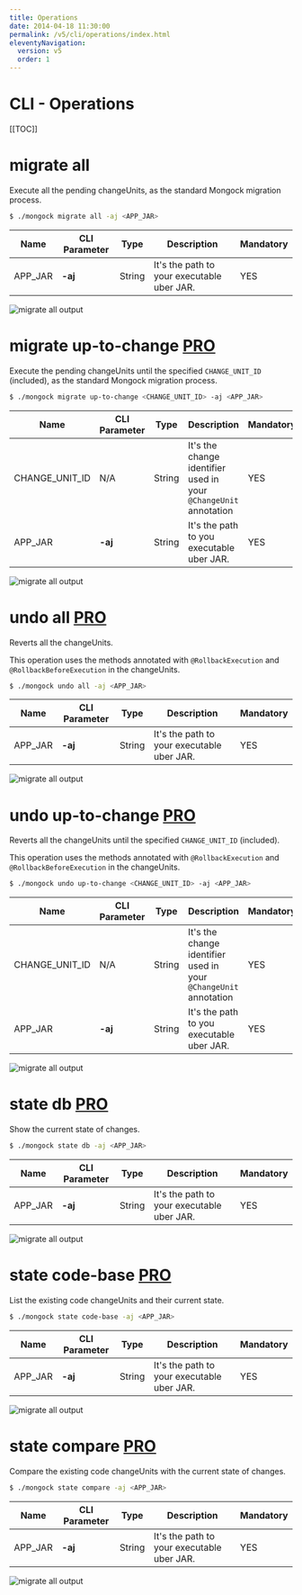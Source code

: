```yaml
---
title: Operations  
date: 2014-04-18 11:30:00 
permalink: /v5/cli/operations/index.html
eleventyNavigation:
  version: v5
  order: 1
---
```


<h1 class="title">CLI - Operations</h1>

[[TOC]]


# migrate all

Execute all the pending changeUnits, as the standard Mongock migration process.

```bash
$ ./mongock migrate all -aj <APP_JAR>
```

|   Name   | CLI Parameter |  Type   | Description                               | Mandatory |
| ---------|-------------|---------|-------------------------------------------|-----------|
| APP_JAR  | **-aj**  |  String | It's the path to your executable uber JAR. |   YES     |  


<p class="text-center">
    <img src="/images/cli-migrate-all.png" alt="migrate all output" style="max-width: 1280px">
</p>

# migrate up-to-change  <span class="professional"><a href="/pro/index.html">PRO</a></span>

Execute the pending changeUnits until the specified `CHANGE_UNIT_ID` (included), as the standard Mongock migration process.

```bash
$ ./mongock migrate up-to-change <CHANGE_UNIT_ID> -aj <APP_JAR>
```

|   Name    | CLI Parameter |  Type   | Description                                                      | Mandatory |
|-----------|---------------|---------|------------------------------------------------------------------|----------|
| CHANGE_UNIT_ID |        N/A    |  String | It's the change identifier used in your `@ChangeUnit` annotation |   YES     |
| APP_JAR   |      **-aj**  |  String | It's the path to you executable uber JAR.                        |   YES     |

<p class="text-center">
    <img src="/images/cli-migrate-up-to-change.png" alt="migrate all output" style="max-width: 1280px">
</p>

# undo all  <span class="professional"><a href="/pro/index.html">PRO</a></span>

Reverts all the changeUnits.

This operation uses the methods annotated with `@RollbackExecution` and `@RollbackBeforeExecution` in the changeUnits.  

```bash
$ ./mongock undo all -aj <APP_JAR>
```

|   Name   | CLI Parameter |  Type   | Description                               | Mandatory |
| ---------|-------------|---------|-------------------------------------------|-----------|
| APP_JAR  | **-aj**  |  String | It's the path to your executable uber JAR. |   YES     |  

<p class="text-center">
    <img src="/images/cli-undo-all.png" alt="migrate all output" style="max-width: 1280px">
</p>

# undo up-to-change  <span class="professional"><a href="/pro/index.html">PRO</a></span>

Reverts all the changeUnits until the specified `CHANGE_UNIT_ID` (included).

This operation uses the methods annotated with `@RollbackExecution` and `@RollbackBeforeExecution` in the changeUnits.  

```bash
$ ./mongock undo up-to-change <CHANGE_UNIT_ID> -aj <APP_JAR>
```
|   Name    | CLI Parameter |  Type   | Description                                                      | Mandatory |
|-----------|---------------|---------|------------------------------------------------------------------|----------|
| CHANGE_UNIT_ID |        N/A    |  String | It's the change identifier used in your `@ChangeUnit` annotation |   YES     |
| APP_JAR   |      **-aj**  |  String | It's the path to you executable uber JAR.                        |   YES     |

<p class="text-center">
    <img src="/images/cli-undo-up-to-change.png" alt="migrate all output" style="max-width: 1280px">
</p>

# state db  <span class="professional"><a href="/pro/index.html">PRO</a></span>

Show the current state of changes.

```bash
$ ./mongock state db -aj <APP_JAR>
```

|   Name   | CLI Parameter |  Type   | Description                               | Mandatory |
| ---------|-------------|---------|-------------------------------------------|-----------|
| APP_JAR  | **-aj**  |  String | It's the path to your executable uber JAR. |   YES     |  

<p class="text-center">
    <img src="/images/cli-state-db.png" alt="migrate all output" style="max-width: 1280px">
</p>

# state code-base  <span class="professional"><a href="/pro/index.html">PRO</a></span>

List the existing code changeUnits and their current state.

```bash
$ ./mongock state code-base -aj <APP_JAR>
```

|   Name   | CLI Parameter |  Type   | Description                               | Mandatory |
| ---------|-------------|---------|-------------------------------------------|-----------|
| APP_JAR  | **-aj**  |  String | It's the path to your executable uber JAR. |   YES     |  

<p class="text-center">
    <img src="/images/cli-state-code-base.png" alt="migrate all output" style="max-width: 1280px">
</p>

# state compare  <span class="professional"><a href="/pro/index.html">PRO</a></span>

Compare the existing code changeUnits with the current state of changes.

```bash
$ ./mongock state compare -aj <APP_JAR>
```

|   Name   | CLI Parameter |  Type   | Description                               | Mandatory |
| ---------|-------------|---------|-------------------------------------------|-----------|
| APP_JAR  | **-aj**  |  String | It's the path to your executable uber JAR. |   YES     |  

<p class="text-center">
    <img src="/images/cli-state-compare.png" alt="migrate all output" style="max-width: 1280px">
</p>